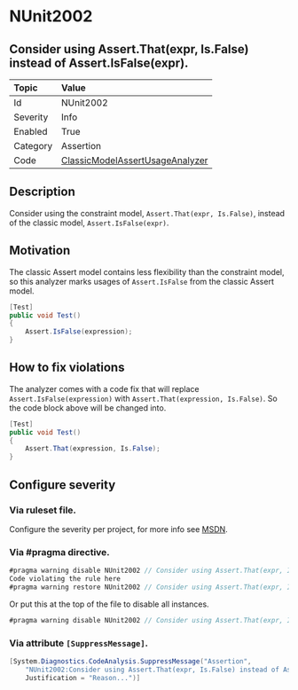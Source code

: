 # NUnit2002
## Consider using Assert.That(expr, Is.False) instead of Assert.IsFalse(expr).

| Topic    | Value
| :--      | :--
| Id       | NUnit2002
| Severity | Info
| Enabled  | True
| Category | Assertion
| Code     | [ClassicModelAssertUsageAnalyzer](https://github.com/nunit/nunit.analyzers/blob/0.2.0/src/nunit.analyzers/ClassicModelAssertUsage/ClassicModelAssertUsageAnalyzer.cs)


## Description

Consider using the constraint model, `Assert.That(expr, Is.False)`, instead of the classic model, `Assert.IsFalse(expr)`.

## Motivation

The classic Assert model contains less flexibility than the constraint model,
so this analyzer marks usages of `Assert.IsFalse` from the classic Assert model.

```csharp
[Test]
public void Test()
{
    Assert.IsFalse(expression);
}
```

## How to fix violations

The analyzer comes with a code fix that will replace `Assert.IsFalse(expression)` with
`Assert.That(expression, Is.False)`. So the code block above will be changed into.

```csharp
[Test]
public void Test()
{
    Assert.That(expression, Is.False);
}
```

<!-- start generated config severity -->
## Configure severity

### Via ruleset file.

Configure the severity per project, for more info see [MSDN](https://msdn.microsoft.com/en-us/library/dd264949.aspx).

### Via #pragma directive.

```csharp
#pragma warning disable NUnit2002 // Consider using Assert.That(expr, Is.False) instead of Assert.IsFalse(expr).
Code violating the rule here
#pragma warning restore NUnit2002 // Consider using Assert.That(expr, Is.False) instead of Assert.IsFalse(expr).
```

Or put this at the top of the file to disable all instances.
```csharp
#pragma warning disable NUnit2002 // Consider using Assert.That(expr, Is.False) instead of Assert.IsFalse(expr).
```

### Via attribute `[SuppressMessage]`.

```csharp
[System.Diagnostics.CodeAnalysis.SuppressMessage("Assertion", 
    "NUnit2002:Consider using Assert.That(expr, Is.False) instead of Assert.IsFalse(expr).",
    Justification = "Reason...")]
```
<!-- end generated config severity -->
